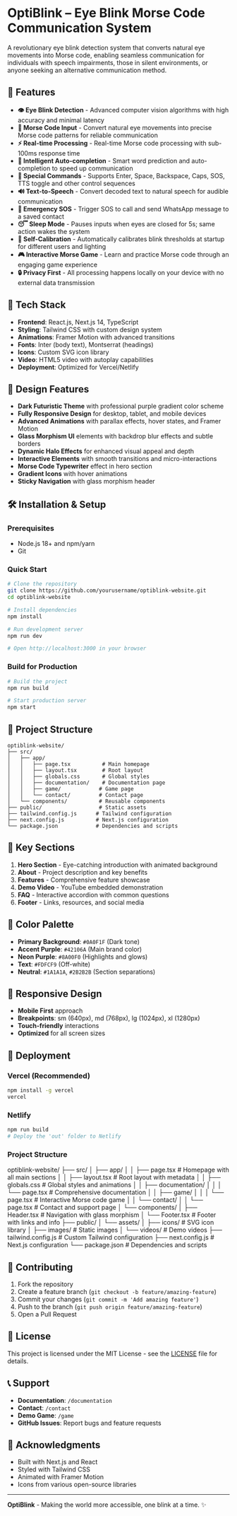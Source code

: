 # OptiBlink – Eye Blink Morse Code Communication System

A revolutionary eye blink detection system that converts natural eye movements into Morse code, enabling seamless communication for individuals with speech impairments, those in silent environments, or anyone seeking an alternative communication method.

## 🌟 Features

- **👁️ Eye Blink Detection** - Advanced computer vision algorithms with high accuracy and minimal latency
- **📡 Morse Code Input** - Convert natural eye movements into precise Morse code patterns for reliable communication
- **⚡ Real-time Processing** - Real-time Morse code processing with sub-100ms response time
- **🤖 Intelligent Auto-completion** - Smart word prediction and auto-completion to speed up communication
- **🎯 Special Commands** - Supports Enter, Space, Backspace, Caps, SOS, TTS toggle and other control sequences
- **🔊 Text-to-Speech** - Convert decoded text to natural speech for audible communication
- **🚨 Emergency SOS** - Trigger SOS to call and send WhatsApp message to a saved contact
- **😴 Sleep Mode** - Pauses inputs when eyes are closed for 5s; same action wakes the system
- **🔧 Self-Calibration** - Automatically calibrates blink thresholds at startup for different users and lighting
- **🎮 Interactive Morse Game** - Learn and practice Morse code through an engaging game experience
- **🔒 Privacy First** - All processing happens locally on your device with no external data transmission

## 🚀 Tech Stack

- **Frontend**: React.js, Next.js 14, TypeScript
- **Styling**: Tailwind CSS with custom design system
- **Animations**: Framer Motion with advanced transitions
- **Fonts**: Inter (body text), Montserrat (headings)
- **Icons**: Custom SVG icon library
- **Video**: HTML5 video with autoplay capabilities
- **Deployment**: Optimized for Vercel/Netlify

## 🎨 Design Features

- **Dark Futuristic Theme** with professional purple gradient color scheme
- **Fully Responsive Design** for desktop, tablet, and mobile devices
- **Advanced Animations** with parallax effects, hover states, and Framer Motion
- **Glass Morphism UI** elements with backdrop blur effects and subtle borders
- **Dynamic Halo Effects** for enhanced visual appeal and depth
- **Interactive Elements** with smooth transitions and micro-interactions
- **Morse Code Typewriter** effect in hero section
- **Gradient Icons** with hover animations
- **Sticky Navigation** with glass morphism header

## 🛠️ Installation & Setup

### Prerequisites
- Node.js 18+ and npm/yarn
- Git

### Quick Start
```bash
# Clone the repository
git clone https://github.com/yourusername/optiblink-website.git
cd optiblink-website

# Install dependencies
npm install

# Run development server
npm run dev

# Open http://localhost:3000 in your browser
```

### Build for Production
```bash
# Build the project
npm run build

# Start production server
npm start
```

## 📁 Project Structure

```
optiblink-website/
├── src/
│   ├── app/
│   │   ├── page.tsx          # Main homepage
│   │   ├── layout.tsx        # Root layout
│   │   ├── globals.css       # Global styles
│   │   ├── documentation/    # Documentation page
│   │   ├── game/            # Game page
│   │   └── contact/         # Contact page
│   └── components/          # Reusable components
├── public/                  # Static assets
├── tailwind.config.js      # Tailwind configuration
├── next.config.js          # Next.js configuration
└── package.json            # Dependencies and scripts
```

## 🎯 Key Sections

1. **Hero Section** - Eye-catching introduction with animated background
2. **About** - Project description and key benefits
3. **Features** - Comprehensive feature showcase
4. **Demo Video** - YouTube embedded demonstration
5. **FAQ** - Interactive accordion with common questions
6. **Footer** - Links, resources, and social media

## 🎨 Color Palette

- **Primary Background**: `#0A0F1F` (Dark tone)
- **Accent Purple**: `#42106A` (Main brand color)
- **Neon Purple**: `#8A00F0` (Highlights and glows)
- **Text**: `#FDFCF9` (Off-white)
- **Neutral**: `#1A1A1A`, `#2B2B2B` (Section separations)

## 📱 Responsive Design

- **Mobile First** approach
- **Breakpoints**: sm (640px), md (768px), lg (1024px), xl (1280px)
- **Touch-friendly** interactions
- **Optimized** for all screen sizes

## 🚀 Deployment

### Vercel (Recommended)
```bash
npm install -g vercel
vercel
```

### Netlify
```bash
npm run build
# Deploy the 'out' folder to Netlify
```

### Project Structure
optiblink-website/
├── src/
│   ├── app/
│   │   ├── page.tsx              # Homepage with all main sections
│   │   ├── layout.tsx            # Root layout with metadata
│   │   ├── globals.css           # Global styles and animations
│   │   ├── documentation/
│   │   │   └── page.tsx         # Comprehensive documentation
│   │   ├── game/
│   │   │   └── page.tsx         # Interactive Morse code game
│   │   └── contact/
│   │       └── page.tsx         # Contact and support page
│   └── components/
│       ├── Header.tsx           # Navigation with glass morphism
│       └── Footer.tsx           # Footer with links and info
├── public/
│   └── assets/
│       ├── icons/               # SVG icon library
│       ├── images/              # Static images
│       └── videos/              # Demo videos
├── tailwind.config.js           # Custom Tailwind configuration
├── next.config.js               # Next.js configuration
└── package.json                 # Dependencies and scripts

## 🤝 Contributing

1. Fork the repository
2. Create a feature branch (`git checkout -b feature/amazing-feature`)
3. Commit your changes (`git commit -m 'Add amazing feature'`)
4. Push to the branch (`git push origin feature/amazing-feature`)
5. Open a Pull Request

## 📄 License

This project is licensed under the MIT License - see the [LICENSE](LICENSE) file for details.

## 📞 Support

- **Documentation**: `/documentation`
- **Contact**: `/contact`
- **Demo Game**: `/game`
- **GitHub Issues**: Report bugs and feature requests

## 🙏 Acknowledgments

- Built with Next.js and React
- Styled with Tailwind CSS
- Animated with Framer Motion
- Icons from various open-source libraries

---

**OptiBlink** - Making the world more accessible, one blink at a time. ✨
